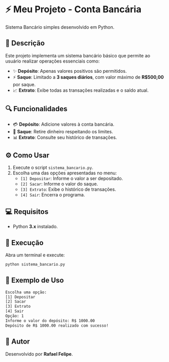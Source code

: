 # ⚡ Meu Projeto - Conta Bancária

Sistema Bancário simples desenvolvido em Python.

## 📄 Descrição

Este projeto implementa um sistema bancário básico que permite ao usuário realizar operações essenciais como:

- ✨ **Depósito**: Apenas valores positivos são permitidos.
- ⚡ **Saque**: Limitado a **3 saques diários**, com valor máximo de **R$500,00** por saque.
- 📈 **Extrato**: Exibe todas as transações realizadas e o saldo atual.

## 🔍 Funcionalidades

- 💳 **Depósito**: Adicione valores à conta bancária.
- 💸 **Saque**: Retire dinheiro respeitando os limites.
- 📊 **Extrato**: Consulte seu histórico de transações.

## ⚙ Como Usar

1. Execute o script `sistema_bancario.py`.
2. Escolha uma das opções apresentadas no menu:
   - `[1] Depositar`: Informe o valor a ser depositado.
   - `[2] Sacar`: Informe o valor do saque.
   - `[3] Extrato`: Exibe o histórico de transações.
   - `[4] Sair`: Encerra o programa.

## 💻 Requisitos

- Python **3.x** instalado.

## 🔄 Execução

Abra um terminal e execute:

```bash
python sistema_bancario.py
```

## 📅 Exemplo de Uso

```bash
Escolha uma opção:
[1] Depositar
[2] Sacar
[3] Extrato
[4] Sair
Opção: 1
Informe o valor do depósito: R$ 1000.00
Depósito de R$ 1000.00 realizado com sucesso!
```

## 👤 Autor

Desenvolvido por **Rafael Felipe**.
